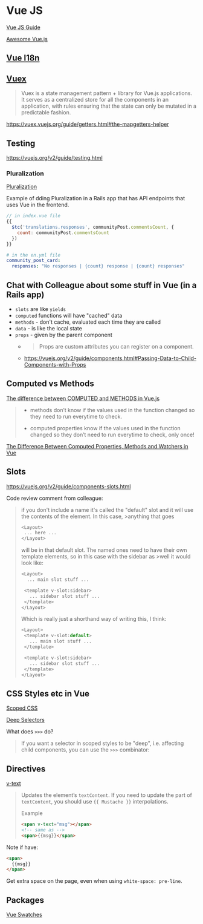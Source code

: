 # Vue JS

[Vue JS Guide](https://vuejs.org/v2/guide/)

[Awesome Vue.js](https://github.com/vuejs/awesome-vue)

## [Vue I18n](https://kazupon.github.io/vue-i18n/introduction.html)

## [Vuex](https://vuex.vuejs.org/)

>Vuex is a state management pattern + library for Vue.js applications. It serves as a centralized store for all the components in an application, with rules ensuring that the state can only be mutated in a predictable fashion.

<https://vuex.vuejs.org/guide/getters.html#the-mapgetters-helper>

## Testing

<https://vuejs.org/v2/guide/testing.html>

### Pluralization

[Pluralization](https://kazupon.github.io/vue-i18n/guide/pluralization.html)

Example of dding Pluralization in a Rails app that has API endpoints that uses Vue in the frontend.

```js
// in index.vue file
{{
  $tc('translations.responses', communityPost.commentsCount, {
    count: communityPost.commentsCount
  })
}}
```

```yaml
# in the en.yml file
community_post_card:
  responses: "No responses | {count} response | {count} responses"
```

## Chat with Colleague about some stuff in Vue (in a Rails app)

- `slots` are like `yields`
- `computed` functions will have "cached" data
- `methods` - don't cache, evaluated each time they are called
- `data` - is like the local state
- `props` - given by the parent component
  - > Props are custom attributes you can register on a component.
  - <https://vuejs.org/v2/guide/components.html#Passing-Data-to-Child-Components-with-Props>

## Computed vs Methods

[The difference between COMPUTED and METHODS in Vue.js](https://medium.com/notonlycss/the-difference-between-computed-and-methods-in-vue-js-9cb05c59ed98#:~:text=methods%20don't%20know%20if,everytime%20to%20check%2C%20only%20once!)

>- methods don’t know if the values used in the function changed so they need to run everytime to check.
>
>- computed properties know if the values used in the function changed so they don’t need to run everytime to check, only once!

[The Difference Between Computed Properties, Methods and Watchers in Vue](https://www.sitepoint.com/the-difference-between-computed-properties-methods-and-watchers-in-vue/)

## Slots

<https://vuejs.org/v2/guide/components-slots.html>

Code review comment from colleague:

>if you don't include a name it's called the "default" slot and it will use the contents of the element. In this case, >anything that goes
>
>```js
><Layout>
>  ... here ...
></Layout>
>```
>
>will be in that default slot. The named ones need to have their own template elements, so in this case with the sidebar as >well it would look like:
>
>```js
><Layout>
>   ... main slot stuff ...
>
>  <template v-slot:sidebar>
>    ... sidebar slot stuff ...
>  </template>
></Layout>
>```
>
>Which is really just a shorthand way of writing this, I think:
>
>```js
><Layout>
>  <template v-slot:default>
>    ... main slot stuff ...
>  </template>
>
>  <template v-slot:sidebar>
>    ... sidebar slot stuff ...
>  </template>
></Layout>
>```

## CSS Styles etc in Vue

[Scoped CSS](https://vue-loader.vuejs.org/guide/scoped-css.html#scoped-css)

[Deep Selectors](https://vue-loader.vuejs.org/guide/scoped-css.html#child-component-root-elements)

What does `>>>` do?

>If you want a selector in scoped styles to be "deep", i.e. affecting child components, you can use the `>>>`  combinator:

## Directives

[v-text](https://vuejs.org/v2/api/#v-text)

>Updates the element’s `textContent`. If you need to update the part of `textContent`, you should use `{{ Mustache }}` interpolations.
>
>Example
>
>```html
><span v-text="msg"></span>
><!-- same as -->
><span>{{msg}}</span>
>```

Note if have:

```html
<span>
  {{msg}}
</span>
```

Get extra space on the page, even when using `white-space: pre-line`.

## Packages

[Vue Swatches](https://saintplay.github.io/vue-swatches/)
